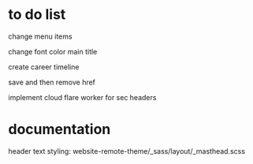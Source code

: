 # to do list
change menu items

change font color main title

create career timeline

save and then remove href

implement cloud flare worker for sec headers


# documentation

header text styling: website-remote-theme/_sass/layout/_masthead.scss
